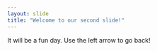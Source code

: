 ```yaml
---
layout: slide
title: "Welcome to our second slide!"
---
```

It will be a fun day.
Use the left arrow to go back!
